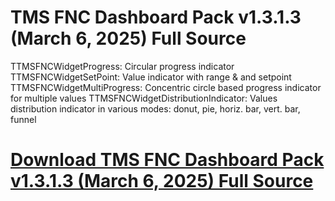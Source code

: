 # TMS FNC Dashboard Pack v1.3.1.3 (March 6, 2025) Full Source

TTMSFNCWidgetProgress: Circular progress indicator
TTMSFNCWidgetSetPoint: Value indicator with range & and setpoint
TTMSFNCWidgetMultiProgress: Concentric circle based progress indicator for multiple values
TTMSFNCWidgetDistributionIndicator: Values distribution indicator in various modes: donut, pie, horiz. bar, vert. bar, funnel

# [Download TMS FNC Dashboard Pack v1.3.1.3 (March 6, 2025) Full Source](https://developer.team/delphi/35418-tms-fnc-dashboard-pack-v1313-march-6-2025-full-source.html)
